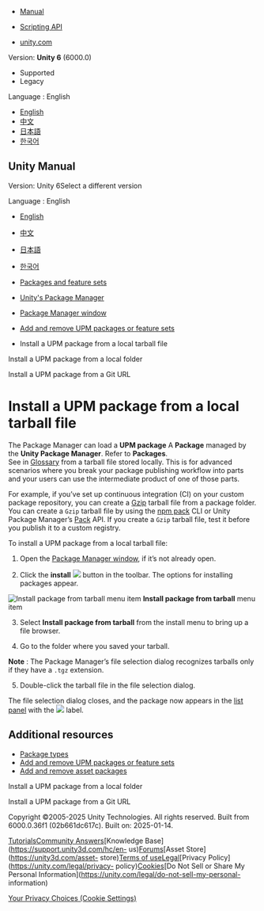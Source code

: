 [](https://docs.unity3d.com)

  * [Manual](../Manual/index.html)
  * [Scripting API](../ScriptReference/index.html)

  * [unity.com](https://unity.com/)

Version: **Unity 6** (6000.0)

  * Supported
  * Legacy

Language : English

  * [English](/Manual/upm-ui-tarball.html)
  * [中文](/cn/current/Manual/upm-ui-tarball.html)
  * [日本語](/ja/current/Manual/upm-ui-tarball.html)
  * [한국어](/kr/current/Manual/upm-ui-tarball.html)

[](https://docs.unity3d.com)

## Unity Manual

Version: Unity 6Select a different version

Language : English

  * [English](/Manual/upm-ui-tarball.html)
  * [中文](/cn/current/Manual/upm-ui-tarball.html)
  * [日本語](/ja/current/Manual/upm-ui-tarball.html)
  * [한국어](/kr/current/Manual/upm-ui-tarball.html)

  * [Packages and feature sets](PackagesList.html)
  * [Unity's Package Manager](Packages.html)
  * [Package Manager window](upm-ui.html)
  * [Add and remove UPM packages or feature sets](upm-ui-actions.html)
  * Install a UPM package from a local tarball file

[](upm-ui-local.html)

Install a UPM package from a local folder

[](upm-ui-giturl.html)

Install a UPM package from a Git URL

# Install a UPM package from a local tarball file

The Package Manager can load a **UPM package** A **Package** managed by the
**Unity Package Manager**. Refer to **Packages**.  
See in [Glossary](Glossary.html#UPMpackage) from a tarball file stored
locally. This is for advanced scenarios where you break your package
publishing workflow into parts and your users can use the intermediate product
of one of those parts.

For example, if you’ve set up continuous integration (CI) on your custom
package repository, you can create a
[Gzip](https://www.gnu.org/software/gzip/) tarball file from a package folder.
You can create a `Gzip` tarball file by using the [npm
pack](https://docs.npmjs.com/cli/pack.html) CLI or Unity Package Manager’s
[Pack](../ScriptReference/PackageManager.Client.Pack.html) API. If you create
a `Gzip` tarball file, test it before you publish it to a custom registry.

To install a UPM package from a local tarball file:

  1. Open the [Package Manager window](upm-ui-access.html), if it’s not already open.

  2. Click the **install** ![](../uploads/Main/iconAdd.png) button in the toolbar. The options for installing packages appear.

![Install package from tarball menu item](../uploads/Main/upm-ui-tarball.png)
**Install package from tarball** menu item

  3. Select **Install package from tarball** from the install menu to bring up a file browser.

  4. Go to the folder where you saved your tarball.

**Note** : The Package Manager’s file selection dialog recognizes tarballs
only if they have a `.tgz` extension.

  5. Double-click the tarball file in the file selection dialog.

The file selection dialog closes, and the package now appears in the [list
panel](upm-ui-list.html) with the ![](../uploads/Main/iconLocal.png) label.

## Additional resources

  * [Package types](upm-package-types.html)
  * [Add and remove UPM packages or feature sets](upm-ui-actions.html)
  * [Add and remove asset packages](upm-ui-actions-ap.html)

[](upm-ui-local.html)

Install a UPM package from a local folder

[](upm-ui-giturl.html)

Install a UPM package from a Git URL

Copyright ©2005-2025 Unity Technologies. All rights reserved. Built from
6000.0.36f1 (02b661dc617c). Built on: 2025-01-14.

[Tutorials](https://learn.unity.com/)[Community
Answers](https://answers.unity3d.com)[Knowledge
Base](https://support.unity3d.com/hc/en-
us)[Forums](https://forum.unity3d.com)[Asset Store](https://unity3d.com/asset-
store)[Terms of
use](https://docs.unity3d.com/Manual/TermsOfUse.html)[Legal](https://unity.com/legal)[Privacy
Policy](https://unity.com/legal/privacy-
policy)[Cookies](https://unity.com/legal/cookie-policy)[Do Not Sell or Share
My Personal Information](https://unity.com/legal/do-not-sell-my-personal-
information)

[Your Privacy Choices (Cookie Settings)](javascript:void\(0\);)

